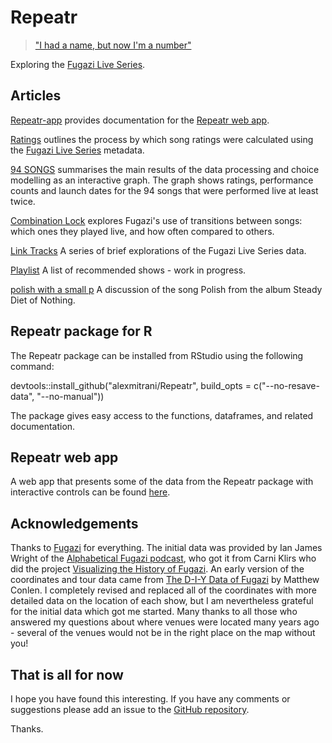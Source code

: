 # Repeatr

> ["I had a name, but now I'm a number"](https://fugazi.bandcamp.com/track/repeater)

Exploring the [Fugazi Live Series](https://www.dischord.com/fugazi_live_series). 

## Articles

[Repeatr-app](https://alexmitrani.github.io/Repeatr/articles/Repeatr-app.html) provides documentation for the [Repeatr web app](https://alexmitrani.shinyapps.io/Repeatr-app/). 

[Ratings](https://alexmitrani.github.io/Repeatr/articles/Ratings.html) outlines the process by which song ratings were calculated using the [Fugazi Live Series](https://www.dischord.com/fugazi_live_series) metadata. 

[94 SONGS](https://alexmitrani.github.io/Repeatr/articles/94songs.html) summarises the main results of the data processing and choice modelling as an interactive graph.  The graph  shows ratings, performance counts and launch dates for the 94 songs that were performed live at least twice.  

[Combination Lock](https://alexmitrani.github.io/Repeatr/articles/CombinationLock.html) explores Fugazi's use of transitions between songs: which ones they played live, and how often compared to others.  

[Link Tracks](https://alexmitrani.github.io/Repeatr/articles/LinkTracks.html) A series of brief explorations of the Fugazi Live Series data.  

[Playlist](https://alexmitrani.github.io/Repeatr/articles/Playlist.html) A list of recommended shows - work in progress.

[polish with a small p](https://alexmitrani.github.io/Repeatr/articles/polish%20with%20a%20small%20p.html) A discussion of the song Polish from the album Steady Diet of Nothing.  

## Repeatr package for R

The Repeatr package can be installed from RStudio using the following command:

devtools::install_github("alexmitrani/Repeatr", build_opts = c("--no-resave-data", "--no-manual"))

The package gives easy access to the functions, dataframes, and related documentation.

## Repeatr web app

A web app that presents some of the data from the Repeatr package with interactive controls can be found [here](https://alexmitrani.shinyapps.io/Repeatr-app/).

## Acknowledgements

Thanks to [Fugazi](https://www.dischord.com/band/fugazi) for everything. The initial data was provided by Ian James Wright of the [Alphabetical Fugazi podcast](https://the-alphabetical-fugazi.pinecast.co/), who got it from Carni Klirs who did the project [Visualizing the History of Fugazi](https://www.carniklirs.com/project/fugazi). An early version of the coordinates and tour data came from [The D-I-Y Data of Fugazi](https://github.com/mathisonian/diy-data-fugazi) by Matthew Conlen. I completely revised and replaced all of the coordinates with more detailed data on the location of each show, but I am nevertheless grateful for the initial data which got me started. Many thanks to all those who answered my questions about where venues were located many years ago - several of the venues would not be in the right place on the map without you!   

## That is all for now

I hope you have found this interesting. If you have any comments or suggestions please add an issue to the [GitHub repository](https://github.com/alexmitrani/Repeatr/).

Thanks. 

